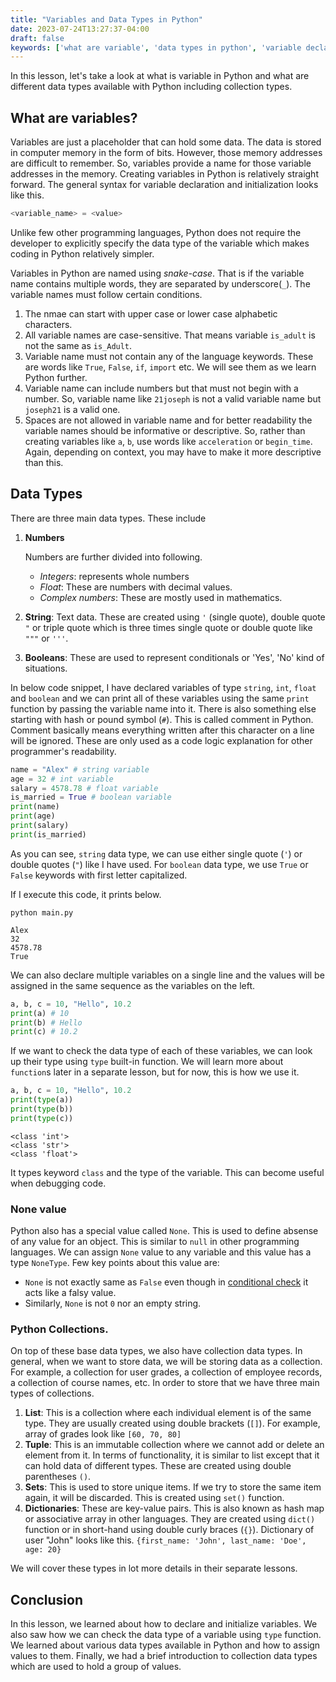 ```yaml
---
title: "Variables and Data Types in Python"
date: 2023-07-24T13:27:37-04:00
draft: false
keywords: ['what are variable', 'data types in python', 'variable declaration and initialization', 'python syntax for variables', 'snake case in python', 'variable naming convention in python', ]
---
```


In this lesson, let's take a look at what is variable in Python and what are different data types available with Python including collection types.

<!--more-->

## What are variables?

Variables are just a placeholder that can hold some data. The data is stored in computer memory in the form of bits. However, those memory addresses are difficult to remember. So, variables provide a name for those variable addresses in the memory. Creating variables in Python is relatively straight forward. The general syntax for variable declaration and initialization looks like this.

```python
<variable_name> = <value>
```

Unlike few other programming languages, Python does not require the developer to explicitly specify the data type of the variable which makes coding in Python relatively simpler. 

Variables in Python are named using *snake-case*. That is if the variable name contains multiple words, they are separated by underscore(`_`). The variable names must follow certain conditions.

1. The nmae can start with upper case or lower case alphabetic characters.
2. All variable names are case-sensitive. That means variable `is_adult` is not the same as `is_Adult`.
3. Variable name must not contain any of the language keywords. These are words like `True`, `False`, `if`, `import` etc. We will see them as we learn Python further.
4. Variable name can include numbers but that must not begin with a number. So, variable name like `21joseph` is not a valid variable name but `joseph21` is a valid one.
5. Spaces are not allowed in variable name and for better readability the variable names should be informative or descriptive. So, rather than creating variables like `a`, `b`, use words like `acceleration` or `begin_time`. Again, depending on context, you may have to make it more descriptive than this.

## Data Types

There are three main data types. These include

1. **Numbers**

    Numbers are further divided into following.
    - *Integers*: represents whole numbers
    - *Float*: These are numbers with decimal values.
    - *Complex numbers*: These are mostly used in mathematics.
2. **String**: Text data. These are created using `'` (single quote), double quote `"` or triple quote which is three times single quote or double quote like `"""` or `'''`.
3. **Booleans**: These are used to represent conditionals or 'Yes', 'No' kind of situations.

In below code snippet, I have declared variables of type `string`, `int`, `float` and `boolean` and we can print all of these variables using the same `print` function by passing the variable name into it.
There is also something else starting with hash or pound symbol (`#`). This is called comment in Python. Comment basically means everything written after this character on a line will be ignored. These are only used as a code logic explanation for other programmer's readability.

```python
name = "Alex" # string variable
age = 32 # int variable
salary = 4578.78 # float variable
is_married = True # boolean variable
print(name)
print(age)
print(salary)
print(is_married)
```

As you can see, `string` data type, we can use either single quote (`'`) or double quotes (`"`) like I have used. For `boolean` data type, we use `True` or `False` keywords with first letter capitalized.

If I execute this code, it prints below.

```shell
python main.py
```

```console{ lineNos=false }
Alex
32     
4578.78
True
```

We can also declare multiple variables on a single line and the values will be assigned in the same sequence as the variables on the left.

```python
a, b, c = 10, "Hello", 10.2
print(a) # 10
print(b) # Hello
print(c) # 10.2
```

If we want to check the data type of each of these variables, we can look up their type using `type` built-in function. We will learn more about `function`s later in a separate lesson, but for now, this is how we use it.

```python
a, b, c = 10, "Hello", 10.2
print(type(a))
print(type(b))
print(type(c))
```

```output{lineNos=false}
<class 'int'>
<class 'str'>
<class 'float'>
```

It types keyword `class` and the type of the variable. This can become useful when debugging code.

### None value

Python also has a special value called `None`. This is used to define absense of any value for an object. This is similar to `null` in other programming languages. We can assign `None` value to any variable and this value has a type `NoneType`. Few key points about this value are:
- `None` is not exactly same as `False` even though in [conditional check](../conditionals/#conditionals-with-none) it acts like a falsy value.
- Similarly, `None` is not `0` nor an empty string.

### Python Collections.

On top of these base data types, we also have collection data types. In general, when we want to store data, we will be storing data as a collection. For example, a collection for user grades, a collection of employee records, a collection of course names, etc. In order to store that we have three main types of collections.

1. **List**: This is a collection where each individual element is of the same type. They are usually created using double brackets (`[]`). For example, array of grades look like `[60, 70, 80]`
2. **Tuple**: This is an immutable collection where we cannot add or delete an element from it. In terms of functionality, it is similar to list except that it can hold data of different types. These are created using double parentheses `()`.
3. **Sets**: This is used to store unique items. If we try to store the same item again, it will be discarded. This is created using `set()` function.
4. **Dictionaries**: These are key-value pairs. This is also known as hash map or associative array in other languages. They are created using `dict()` function or in short-hand using double curly braces (`{}`). Dictionary of user "John" looks like this. `{first_name: 'John', last_name: 'Doe', age: 20}`

We will cover these types in lot more details in their separate lessons.

## Conclusion

In this lesson, we learned about how to declare and initialize variables. We also saw how we can check the data type of a variable using `type` function. We learned about various data types available in Python and how to assign values to them. Finally, we had a brief introduction to collection data types which are used to hold a group of values.